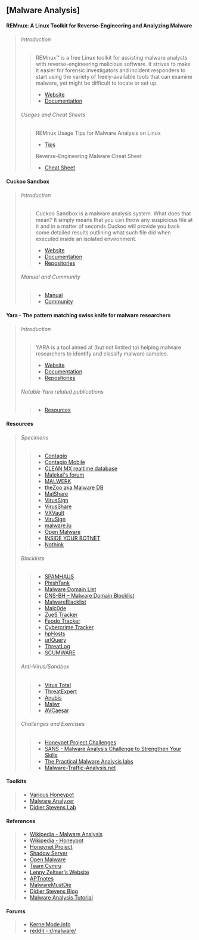 ## [Malware Analysis] ##

#### REMnux: A Linux Toolkit for Reverse-Engineering and Analyzing Malware ####
>
> ###### Introduction ######
> > REMnux™ is a free Linux toolkit for assisting malware analysts with
> > reverse-engineering malicious software. It strives to make it easier for
> > forensic investigators and incident responders to start using the variety of
> > freely-available tools that can examine malware, yet might be difficult to
> > locate or set up.
> > * [Website](https://remnux.org/)
> > * [Documentation](https://remnux.org/docs/)
>
> ###### Usages and Cheat Sheets ######
> > REMnux Usage Tips for Malware Analysis on Linux
> > * [Tips](https://zeltser.com/remnux-malware-analysis-tips/)
> >
> > Reverse-Engineering Malware Cheat Sheet
> > * [Cheat Sheet](https://zeltser.com/reverse-malware-cheat-sheet/)

#### Cuckoo Sandbox ####
>
> ###### Introduction ######
> > Cuckoo Sandbox is a malware analysis system.
> > What does that mean? It simply means that you can throw any suspicious file
> > at it and in a matter of seconds Cuckoo will provide you back some detailed
> > results outlining what such file did when executed inside an isolated
> > environment.
> > * [Website](http://www.cuckoosandbox.org/)
> > * [Documentation](http://docs.cuckoosandbox.org/)
> > * [Repositories](https://github.com/cuckoobox)
>
> ###### Manual and  Cummunity ######
> > * [Manual](https://media.readthedocs.org/pdf/cuckoo/latest/cuckoo.pdf)
> > * [Community](http://community.cuckoosandbox.org/)

#### Yara - The pattern matching swiss knife for malware researchers ####
>
> ###### Introduction ######
> > YARA is a tool aimed at (but not limited to) helping malware researchers to
> > identify and classify malware samples.
> > * [Website](https://plusvic.github.io/yara/)
> > * [Documentation](http://yara.readthedocs.org/)
> > * [Repositories](https://github.com/plusvic/yara)
>
> ###### Notable Yara related publications ######
> > * [Resources](http://www.deependresearch.org/2013/02/yara-resources.html)

#### Resources ####
>
> ###### Specimens ######
> > * [Contagio](http://contagiodump.blogspot.com/)
> > * [Contagio Mobile](http://contagiominidump.blogspot.tw/)
> > * [CLEAN MX realtime database](http://support.clean-mx.de/clean-mx/login.php)
> > * [Malekal's forum](http://malwaredb.malekal.com/)
> > * [MALWERK](http://dasmalwerk.eu/)
> > * [theZoo aka Malware DB](https://ytisf.github.io/theZoo/)
> > * [MalShare](http://www.malshare.com/)
> > * [VirusSign](http://www.virussign.com/downloads.html)
> > * [VirusShare](http://virusshare.com/)
> > * [VXVault](http://vxvault.siri-urz.net/)
> > * [ViruSign](http://www.virusign.com/)
> > * [malware.lu](https://avcaesar.malware.lu/)
> > * [Open Malware](http://oc.gtisc.gatech.edu:8080/)
> > * [INSIDE YOUR BOTNET](http://www.exposedbotnets.com/)
> > * [Nothink](http://www.nothink.org/honeypots.php)
>
> ###### Blacklists ######
> > * [SPAMHAUS](http://www.spamhaus.org/)
> > * [PhishTank](https://www.phishtank.com/)
> > * [Malware Domain List](http://www.malwaredomainlist.com/)
> > * [DNS-BH – Malware Domain Blocklist](http://www.malwaredomains.com/)
> > * [MalwareBlacklist](http://www.malwareblacklist.com/)
> > * [Malc0de](http://malc0de.com/database/)
> > * [ZueS Tracker](https://zeustracker.abuse.ch/)
> > * [Feodo Tracker](https://feodotracker.abuse.ch/)
> > * [Cybercrime Tracker](http://cybercrime-tracker.net/)
> > * [hpHosts](http://hosts-file.net/)
> > * [urlQuery](http://urlquery.net/)
> > * [ThreatLog](http://www.threatlog.com/)
> > * [SCUMWARE](http://www.scumware.org/)
>
> ###### Anti-Virus/Sandbox ######
> > * [Virus Total](https://www.virustotal.com/)
> > * [ThreatExpert](http://www.threatexpert.com/)
> > * [Anubis](https://anubis.iseclab.org/)
> > * [Malwr](https://malwr.com/)
> > * [AVCaesar](https://avcaesar.malware.lu/)
>
> ###### Challenges and Exercises ######
> > * [Honeynet Project Challenges](http://www.honeynet.org/challenges)
> > * [SANS - Malware Analysis Challenge to Strengthen Your Skills](http://digital-forensics.sans.org/blog/2011/08/10/malware-analysis-challenge-to-strengthen-your-skills)
> > * [The Practical Malware Analysis labs](http://practicalmalwareanalysis.com/labs/)
> > * [Malware-Traffic-Analysis.net](http://malware-traffic-analysis.net/)

#### Toolkits ####
> * [Various Honeypot](http://carnivore.it/)
> * [Malware Analyzer](http://www.malware-analyzer.com/)
> * [Didier Stevens Lab](http://didierstevenslabs.com/)

#### References ####
> * [Wikipedia - Malware Analysis](https://en.wikipedia.org/wiki/Malware_Analysis)
> * [Wikipedia - Honeypot](https://en.wikipedia.org/wiki/Honeypot_(computing))
> * [Honeynet Project](http://www.honeynet.org/)
> * [Shadow Server](https://www.shadowserver.org/)
> * [Open Malware](http://www.offensivecomputing.net/)
> * [Team Cymru](https://www.team-cymru.org/)
> * [Lenny Zeltser's Website](https://zeltser.com/)
> * [APTnotes](https://github.com/kbandla/APTnotes)
> * [MalwareMustDie](http://malwaremustdie.org/)
> * [Didier Stevens Blog](http://blog.didierstevens.com/)
> * [Malware Analysis Tutorial](http://people.sgu.ac.id/charleslim/mlw-tutorial/)

#### Forums ####
> * [KernelMode.info](http://www.kernelmode.info/forum/)
> * [reddit - r/malware/](https://www.reddit.com/r/malware)
